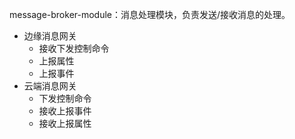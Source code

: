 message-broker-module：消息处理模块，负责发送/接收消息的处理。
- 边缘消息网关
  - 接收下发控制命令
  - 上报属性
  - 上报事件
- 云端消息网关
  - 下发控制命令
  - 接收上报事件
  - 接收上报属性